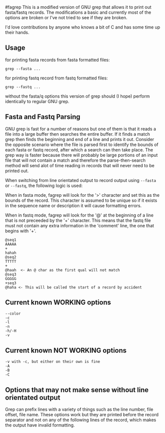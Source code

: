 #fagrep
This is a modified version of GNU grep that allows it to print out
fasta/fastq records.  The modifications a basic and currently most of
the options are broken or I've not tried to see if they are broken.

I'd love contributions by anyone who knows a bit of C and has some time
up their hands.

## Usage
for printing fasta records from fasta formatted files:
```
grep --fasta ...
```
for printing fastq record from fastq formatted files:
```
grep --fastq ...
```
without the fasta/q options this version of grep should (I hope) perform
identically to regular GNU grep.

## Fasta and Fastq Parsing
GNU grep is fast for a number of reasons but one of them is that it
reads a file into a large buffer then searches the entire buffer.  If it
finds a match grep then finds the beginning and end of a line and prints
it out.  Consider the opposite scenario where the file is parsed first
to identify the bounds of each fasta or fastq record, after which a
search can then take place.  The grep way is faster because there will
probably be large portions of an input file that will not contain a
match and therefore the parse-then-search method will send alot of time
reading in records that will never need to be printed out.

When switching from line orientated output to record output using
`--fasta` or `--fastq`, the following logic is used:

When in fasta mode, fagrep will look for the '>' character and set this
as the bounds of the record.  This character is assumed to be unique so
if it exists in the sequence name or description it will cause
formatting errors.

When in fastq mode, fagrep will look for the '@' at the beginning of a
line that is not preceeded by the '+' character.  This means that the
fastq file must not contain any extra information in the 'comment' line,
the one that begins with '+'.
  
```
@seq1
AAAAA
+
hahah
@seq2
TTTTT
+
@haah  <- An @ char as the first qual will not match
@seq3
GGGGG
+seq3
@haha <- This will be called the start of a record by accident

```

## Current known WORKING options
```
--color
-c
-l
-n
-h/-H
-v
```
## Current known NOT WORKING options
```
-v with -c, but either on their own is fine
-A
-B
-C
```

## Options that may not make sense without line orientated output
Grep can prefix lines with a variety of things such as the line number,
file offset, file name.  These options work but they are printed before
the record separator and not on any of the following lines of the
record, which makes the output have invalid formatting.
